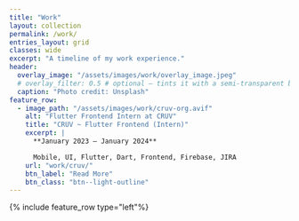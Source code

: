 ```yaml
---
title: "Work"
layout: collection
permalink: /work/
entries_layout: grid
classes: wide
excerpt: "A timeline of my work experience."
header:
  overlay_image: "/assets/images/work/overlay_image.jpeg"
  # overlay_filter: 0.5 # optional — tints it with a semi-transparent black
  caption: "Photo credit: Unsplash"
feature_row:
  - image_path: "/assets/images/work/cruv-org.avif"
    alt: "Flutter Frontend Intern at CRUV"
    title: "CRUV ~ Flutter Frontend (Intern)"
    excerpt: |
      **January 2023 – January 2024**

      Mobile, UI, Flutter, Dart, Frontend, Firebase, JIRA
    url: "work/cruv/"
    btn_label: "Read More"
    btn_class: "btn--light-outline"
---
```


{% include feature_row type="left"%}
